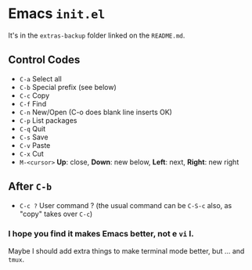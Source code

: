# Emacs `init.el`

It's in the `extras-backup` folder linked on the `README.md`.

## Control Codes
 * `C-a` Select all
 * `C-b` Special prefix (see below)
 * `C-c` Copy
 * `C-f` Find
 * `C-n` New/Open (C-o does blank line inserts OK)
 * `C-p` List packages
 * `C-q` Quit
 * `C-s` Save
 * `C-v` Paste
 * `C-x` Cut
 * `M-<cursor>` **Up**: close, **Down**: new below, **Left**: next, **Right**: new right 

## After `C-b`
 * `C-c ?` User command ? (the usual command can be `C-S-c` also, as "copy" takes over `C-c`) 

### I hope you find it makes Emacs better, not e `vi` l.
Maybe I should add extra things to make terminal mode better, but ... and `tmux`.
